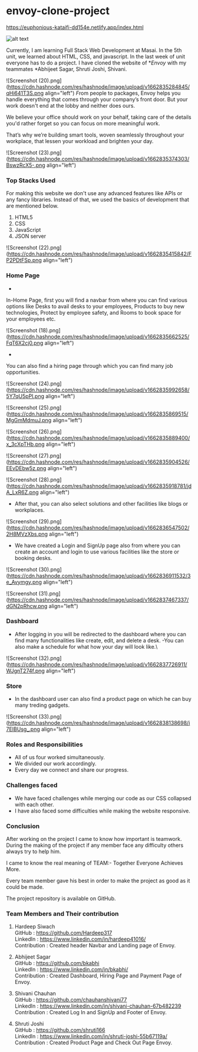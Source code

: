 # envoy-clone-project 
https://euphonious-kataifi-dd154e.netlify.app/index.html



![alt text](https://cdn.hashnode.com/res/hashnode/image/upload/v1662835269189/Vyx6LKa5E.png)


Currently, I am learning Full Stack Web Development at Masai. In the 5th unit, we learned about HTML, CSS, and javascript. In the last week of unit everyone has to do a project. 
I have cloned the website of **Envoy* with my teammates *Abhijeet Sagar, Shruti Joshi, Shivani.

 ![Screenshot (20).png](https://cdn.hashnode.com/res/hashnode/image/upload/v1662835284845/qHi641T3S.png align="left")
*F*rom   people to packages, Envoy helps you handle everything that comes through your company’s front door. But your work doesn't end at the lobby and neither does ours.

We believe your office should work on your behalf, taking care of the details you'd rather forget so you can focus on more meaningful work.

That’s why we’re building smart tools, woven seamlessly throughout your workplace, that lessen your workload and brighten your day.


![Screenshot (23).png](https://cdn.hashnode.com/res/hashnode/image/upload/v1662835374303/BswzRcX5-.png align="left")
### Top Stacks Used
For making this website we don't use any advanced features like APIs or any fancy libraries. Instead of that, we used the basics of development that are mentioned below.
1. HTML5
2. CSS
3. JavaScript
4. JSON server


![Screenshot (22).png](https://cdn.hashnode.com/res/hashnode/image/upload/v1662835415842/FP2PDtFSp.png align="left")
### Home Page

- 
In-Home Page, first you will find a navbar from where you can find various options like Desks to avail desks to your employees,  Products to buy new technologies, Protect by employee safety, and Rooms to book space for your employees etc.


![Screenshot (18).png](https://cdn.hashnode.com/res/hashnode/image/upload/v1662835662525/FqT6X2cj0.png align="left")

-
You can also find a hiring page through which you can find many job opportunities.


![Screenshot (24).png](https://cdn.hashnode.com/res/hashnode/image/upload/v1662835992658/5Y7qU5pPI.png align="left")

![Screenshot (25).png](https://cdn.hashnode.com/res/hashnode/image/upload/v1662835869515/MgGmMdmuJ.png align="left")

![Screenshot (26).png](https://cdn.hashnode.com/res/hashnode/image/upload/v1662835889400/x_3cXpTHb.png align="left")

![Screenshot (27).png](https://cdn.hashnode.com/res/hashnode/image/upload/v1662835904526/EEvDEbw5z.png align="left")

![Screenshot (28).png](https://cdn.hashnode.com/res/hashnode/image/upload/v1662835918781/jdA_LxR6Z.png align="left")
- After that, you can also select solutions and other facilities like blogs or workplaces.

![Screenshot (29).png](https://cdn.hashnode.com/res/hashnode/image/upload/v1662836547502/2H8MVzXbs.png align="left")
- We have created a Login and SignUp page also from where you can create an account and login to use various facilities like the store or booking desks.

![Screenshot (30).png](https://cdn.hashnode.com/res/hashnode/image/upload/v1662836911532/3e_Avymgy.png align="left")


![Screenshot (31).png](https://cdn.hashnode.com/res/hashnode/image/upload/v1662837467337/dGN2pRhcw.png align="left")


### Dashboard
- After logging in you will be redirected to the dashboard where you can find many functionalities like create, edit, and delete a desk.
-You can also make a schedule for what how your day will look like.\

![Screenshot (32).png](https://cdn.hashnode.com/res/hashnode/image/upload/v1662837726911/WJgnT274f.png align="left")

### Store
- In the dashboard user can also find a product page on which he can buy many treding gadgets.


![Screenshot (33).png](https://cdn.hashnode.com/res/hashnode/image/upload/v1662838138698/i7EIBUsg_.png align="left")

### Roles and Responsibilities
- All of us four worked simultaneously.
- We divided our work accordingly.
- Every day we connect and share our progress.


### Challenges faced
- We have faced challenges while merging our code as our CSS collapsed with each other.
- I have also faced some difficulties while making the website responsive.


### Conclusion 
After working on the project I came to know how important is teamwork. During the making of the project if any member face any difficulty others always try to help him.

I came to know the real meaning of TEAM:- Together Everyone Achieves More.

Every team member gave his best in order to make the project as good as it could be made.

The project repository is available on GitHub.

### Team Members and Their contribution
1. Hardeep Siwach  
GitHub : https://github.com/Hardeep317  
LinkedIn : https://www.linkedin.com/in/hardeep41016/  
Contribution : Created header Navbar and Landing page of Envoy.

2. Abhijeet Sagar   
GitHub : https://github.com/bkabhi  
LinkedIn : https://www.linkedin.com/in/bkabhi/  
Contribution : Created Dashboard, Hiring Page and Payment Page of Envoy.

3. Shivani Chauhan   
GitHub : https://github.com/chauhanshivani77   
LinkedIn : https://www.linkedin.com/in/shivani-chauhan-67b482239    
Contribution : Created Log In and SignUp and Footer of Envoy.

4. Shruti Joshi    
GitHub : https://github.com/shruti166   
LinkedIn : https://www.linkedin.com/in/shruti-joshi-55b67119a/      
Contribution : Created Product Page and Check Out Page Envoy.
